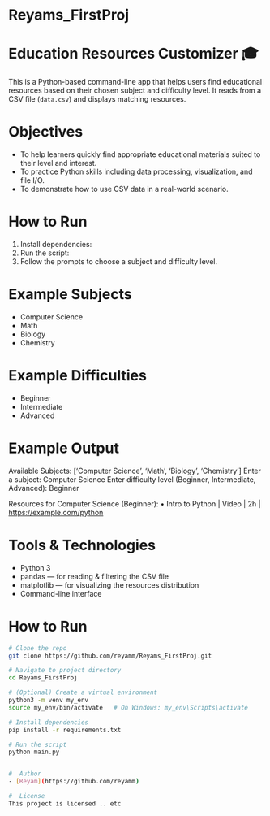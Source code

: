 # Reyams_FirstProj
# Education Resources Customizer 🎓

This is a Python-based command-line app that helps users find educational resources based on their chosen subject and difficulty level. It reads from a CSV file (`data.csv`) and displays matching resources.
# Objectives

- To help learners quickly find appropriate educational materials suited to their level and interest.
- To practice Python skills including data processing, visualization, and file I/O.
- To demonstrate how to use CSV data in a real-world scenario.

# How to Run
1. Install dependencies:
2. Run the script:
3. Follow the prompts to choose a subject and difficulty level.

# Example Subjects
- Computer Science
- Math
- Biology
- Chemistry

# Example Difficulties
- Beginner
- Intermediate
- Advanced

# Example Output
Available Subjects: [‘Computer Science’, ‘Math’, ‘Biology’, ‘Chemistry’]
Enter a subject: Computer Science
Enter difficulty level (Beginner, Intermediate, Advanced): Beginner

Resources for Computer Science (Beginner):
	•	Intro to Python | Video | 2h | https://example.com/python

#  Tools & Technologies

- Python 3
- pandas — for reading & filtering the CSV file
- matplotlib — for visualizing the resources distribution
- Command-line interface

# How to Run
```bash
# Clone the repo
git clone https://github.com/reyamm/Reyams_FirstProj.git

# Navigate to project directory
cd Reyams_FirstProj

# (Optional) Create a virtual environment
python3 -m venv my_env
source my_env/bin/activate   # On Windows: my_env\Scripts\activate

# Install dependencies
pip install -r requirements.txt

# Run the script
python main.py


#  Author
- [Reyam](https://github.com/reyamm)

#  License
This project is licensed .. etc
